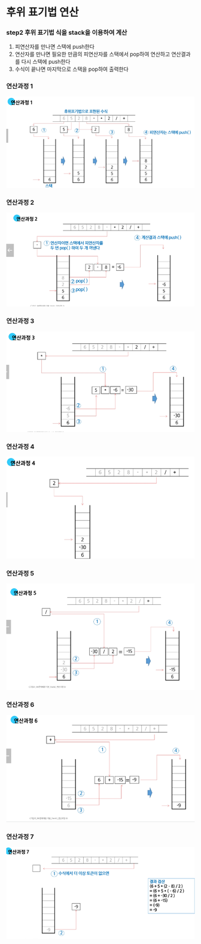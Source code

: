 # 후위 표기법 연산
### step2 후위 표기법 식을 stack을 이용하여 계산
1. 피연산자를 만나면 스택에 push한다
2. 연산자를 만나면 필요한 만큼의 피연산자를 스택에서 pop하여 연산하고 연산결과를 다시 스택에 push한다
3. 수식이 끝나면 마지막으로 스택을 pop하여 출력한다

### 연산과정 1
![img.png](2_img/img.png)
### 연산과정 2
![img_1.png](2_img/img_1.png)
### 연산과정 3
![img_2.png](2_img/img_2.png)
### 연산과정 4
![img_3.png](2_img/img_3.png)
### 연산과정 5
![img_4.png](2_img/img_4.png)
### 연산과정 6
![img_5.png](2_img/img_5.png)
### 연산과정 7
![img_6.png](2_img/img_6.png)
